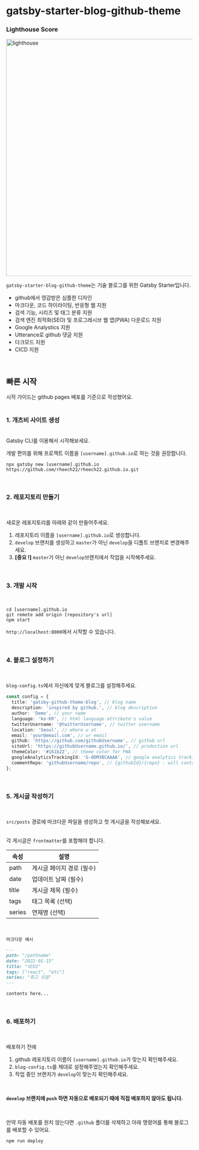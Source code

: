 # gatsby-starter-blog-github-theme

### Lighthouse Score
<img width="640" alt="lighthouse" src="https://user-images.githubusercontent.com/57756798/195974256-db696680-d8c1-4260-9d36-f50cf36cfcdc.png">

`gatsby-starter-blog-github-theme`는 기술 블로그를 위한 Gatsby Starter입니다.  

- github에서 영감받은 심플한 디자인
- 마크다운, 코드 하이라이팅, 반응형 웹 지원
- 검색 기능, 시리즈 및 태그 분류 지원
- 검색 엔진 최적화(SEO) 및 프로그레시브 웹 앱(PWA) 다운로드 지원
- Google Analystics 지원
- Utterance로 github 댓글 지원
- 다크모드 지원
- CICD 지원

<br />

## 빠른 시작

시작 가이드는 github pages 배포를 기준으로 작성했어요.  
<br />

### 1. 개츠비 사이트 생성  
<br />
Gatsby CLI를 이용해서 시작해보세요.  

개발 편의를 위해 프로젝트 이름을 `[username].github.io`로 하는 것을 권장합니다.

```
npx gatsby new [username].github.io https://github.com/rheech22/rheech22.github.io.git
```
<br />

### 2. 레포지토리 만들기  
<br />

새로운 레포지토리를 아래와 같이 만들어주세요.  

1. 레포지토리 이름을 `[username].github.io`로 생성합니다.
2. `develop` 브랜치를 생성하고 `master`가 아닌 `develop`을 디폴트 브랜치로 변경해주세요.
3. **[중요 !]** `master`가 아닌 `develop`브랜치에서 작업을 시작해주세요.

<br />

### 3. 개발 시작  
<br />

```
cd [username].github.io
git remote add origin [repository's url]
npm start
```
`http://localhost:8000`에서 시작할 수 있습니다.

<br />

### 4. 블로그 설정하기  
<br />

`blog-config.ts`에서 자신에게 맞게 블로그를 설정해주세요.

```ts
const config = {
  title: 'gatsby-github-theme-blog', // blog name
  description: 'inspired by github.', // blog description
  author: 'Demo', // your name
  language: 'ko-KR', // html language attribute's value
  twitterUsername: '@twitterUsername', // twitter username
  location: 'Seoul', // where u at
  email: 'your@email.com', // ur email
  github: 'https://github.com/githubUsername', // github url
  siteUrl: 'https://githubUsername.github.io/', // production url
  themeColor: '#161b22', // theme color for PWA
  googleAnalyticsTrackingId: 'G-0DM3BCAAAA', // google analytics tracking id
  commentRepo: 'githubUsername/repo', // {githubId}/{repo} - will contain comments
};
```
<br />

### 5. 게시글 작성하기  
<br />

`src/posts` 경로에 마크다운 파일을 생성하고 첫 게시글을 작성해보세요.  
<br />

각 게시글은 `frontmatter`를 포함해야 합니다.

| 속성   | 설명                      |
| ------ | ------------------------- |
| path   | 게시글 페이지 경로 (필수) |
| date   | 업데이트 날짜 (필수)      |
| title  | 게시글 제목 (필수)        |
| tags   | 태그 목록 (선택)          |
| series | 연재명 (선택)             |

<br />

`마크다운 예시`
```md
---
path: "/pathname"
date: "2022-01-15"
title: "데모2" 
tags: ["react", "etc"]
series: "회고 모음"
---

contents here...
```
<br />

### 6. 배포하기
<br />
     
배포하기 전에
1. github 레포지토리 이름이 `[username].github.io`가 맞는지 확인해주세요.
2. `blog-config.ts`를 제대로 설정해주었는지 확인해주세요.
3. 작업 중인 브랜치가 `develop`이 맞는지 확인해주세요.

<br />

**`develop` 브랜치에 `push` 하면 자동으로 배포되기 때에 직접 배포하지 않아도 됩니다.**

<br />

만약 자동 배포를 원치 않는다면 `.github` 폴더를 삭제하고 아래 명령어를 통해 블로그를 배포할 수 있어요.

```
npm run deploy
```


